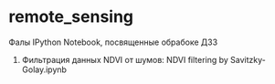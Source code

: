 remote_sensing
==============

Фалы IPython Notebook, посвященные обрабоке ДЗЗ

1. Фильтрация данных NDVI от шумов: NDVI filtering by Savitzky-Golay.ipynb